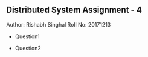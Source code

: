 ## Distributed System Assignment - 4

Author: Rishabh Singhal
Roll No: 20171213


- Question1


- Question2

